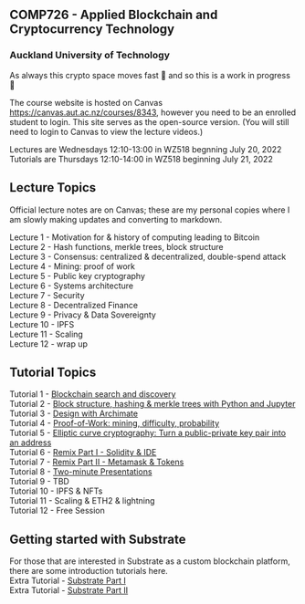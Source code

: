## COMP726 - Applied Blockchain and Cryptocurrency Technology 
### Auckland University of Technology

As always this crypto space moves fast :rocket: and so this is a work in progress 🚧

The course website is hosted on Canvas https://canvas.aut.ac.nz/courses/8343, however you need to be an enrolled student to login. This site serves as the open-source version. (You will still need to login to Canvas to view the lecture videos.)

Lectures are Wednesdays 12:10-13:00 in WZ518 begnning July 20, 2022\
Tutorials are Thursdays 12:10-14:00 in WZ518 beginning July 21, 2022

## Lecture Topics
Official lecture notes are on Canvas; these are my personal copies where I am slowly making updates and converting to markdown.

Lecture 1 - Motivation for & history of computing leading to Bitcoin\
Lecture 2 - Hash functions, merkle trees, block structure\
Lecture 3 - Consensus: centralized & decentralized, double-spend attack\
Lecture 4 - Mining: proof of work\
Lecture 5 - Public key cryptography\
Lecture 6 - Systems architecture\
Lecture 7 - Security\
Lecture 8 - Decentralized Finance\
Lecture 9 - Privacy & Data Sovereignty\
Lecture 10 - IPFS\
Lecture 11 - Scaling\
Lecture 12 - wrap up

## Tutorial Topics
Tutorial 1 - [Blockchain search and discovery](tutorials/blockchain_search.md)\
Tutorial 2 - [Block structure, hashing & merkle trees with Python and Jupyter](tutorials/block_data_structure.ipynb)\
Tutorial 3 - [Design with Archimate](tutorials/archimate.md)\
Tutorial 4 - [Proof-of-Work: mining, difficulty, probability](tutorials/PoW.ipynb)\
Tutorial 5 - [Elliptic curve cryptography: Turn a public-private key pair into an address](tutorials/ECC.ipynb)\
Tutorial 6 - [Remix Part I - Solidity & IDE](tutorials/remix_1.md)\
Tutorial 7 - [Remix Part II - Metamask & Tokens](tutorials/remix_2.md)\
Tutorial 8 - [Two-minute Presentations](tutorials/presentation_checkpoint.md)\
Tutorial 9 - TBD\
Tutorial 10 - IPFS & NFTs\
Tutorial 11 - Scaling & ETH2 & lightning\
Tutorial 12 - Free Session

## Getting started with Substrate
For those that are interested in Substrate as a custom blockchain platform, there are some introduction tutorials here.\
Extra Tutorial - [Substrate Part I](tutorials/substrate_1.md)\
Extra Tutorial - [Substrate Part II](tutorials/substrate_2.md)
